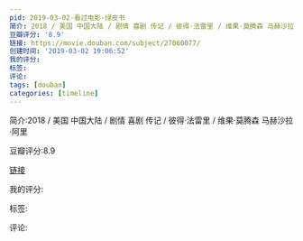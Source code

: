 ```yaml
---
pid: 2019-03-02-看过电影-绿皮书
简介: 2018 / 美国 中国大陆 / 剧情 喜剧 传记 / 彼得·法雷里 / 维果·莫腾森 马赫沙拉·阿里
豆瓣评分: '8.9'
链接: https://movie.douban.com/subject/27060077/
创建时间: '2019-03-02 19:06:52'
我的评分:
标签:
评论:
tags: [douban]
categories: [timeline]
---
```

简介:2018 / 美国 中国大陆 / 剧情 喜剧 传记 / 彼得·法雷里 / 维果·莫腾森 马赫沙拉·阿里

豆瓣评分:8.9

[链接](https://movie.douban.com/subject/27060077/)

我的评分:

标签:

评论:

